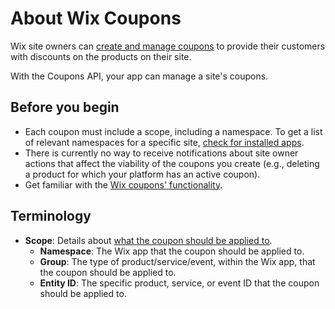# About Wix Coupons  
Wix site owners can [create and manage coupons](https://support.wix.com/en/wix-stores/promoting-stores-sales) to provide their customers with discounts on the products on their site.  

With the Coupons API, your app can manage a site's coupons.  

## Before you begin
- Each coupon must include a scope, including a namespace. To get a list of relevant namespaces for a specific site, [check for installed apps](https://dev.wix.com/api/rest/coupons/coupons/introduction#coupons_coupons_introduction_checking-for-installed-apps).
- There is currently no way to receive notifications about site owner actions that affect the viability of the coupons you create (e.g., deleting a product for which your platform has an active coupon).  
- Get familiar with the [Wix coupons' functionality](https://dev.wix.com/api/rest/coupons/coupons/functionality).


## Terminology

- **Scope**: Details about [what the coupon should be applied to](https://dev.wix.com/api/rest/coupons/coupons/valid-scope-values).
   - **Namespace**: The Wix app that the coupon should be applied to.
   - **Group**: The type of product/service/event, within the Wix app, that the coupon should be applied to.
   - **Entity ID**: The specific product, service, or event ID that the coupon should be applied to.
